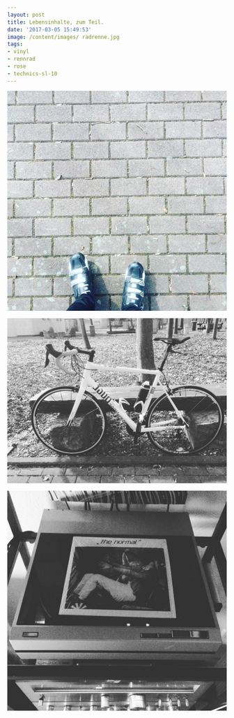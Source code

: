 ```yaml
---
layout: post
title: Lebensinhalte, zum Teil.
date: '2017-03-05 15:49:53'
image: /content/images/ radrenne.jpg
tags:
- vinyl
- rennrad
- rose
- technics-sl-10
---
```


![](/content/images/2017/03/16906972_1902014703368173_7701296207666085888_n.jpg)

![](/content/images/2017/03/17126064_225295077944165_1225131479789469696_n.jpg)

![](/content/images/2017/03/17075776_1843373889249982_5317377208476499968_n.jpg)